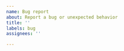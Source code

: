 ```yaml
---
name: Bug report
about: Report a bug or unexpected behavior
title: ''
labels: bug
assignees: ''

---
```




